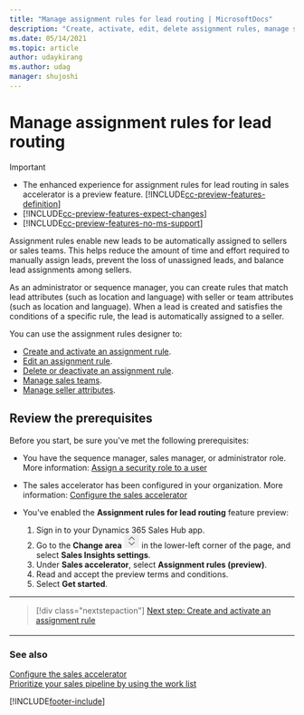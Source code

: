 ```yaml
---
title: "Manage assignment rules for lead routing | MicrosoftDocs"
description: "Create, activate, edit, delete assignment rules, manage sales teams, and seller attributes for lead routing."
ms.date: 05/14/2021
ms.topic: article
author: udaykirang
ms.author: udag
manager: shujoshi
---
```


# Manage assignment rules for lead routing

> [!IMPORTANT]
> - The enhanced experience for assignment rules for lead routing in sales accelerator is a preview feature. [!INCLUDE[cc-preview-features-definition](../includes/cc-preview-features-definition.md)]
> - [!INCLUDE[cc-preview-features-expect-changes](../includes/cc-preview-features-expect-changes.md)]
> - [!INCLUDE[cc-preview-features-no-ms-support](../includes/cc-preview-features-no-ms-support.md)] 

Assignment rules enable new leads to be automatically assigned to sellers or sales teams. This helps reduce the amount of time and effort required to manually assign leads, prevent the loss of unassigned leads, and balance lead assignments among sellers.

As an administrator or sequence manager, you can create rules that match lead attributes (such as location and language) with seller or team attributes (such as location and language). When a lead is created and satisfies the conditions of a specific rule, the lead is automatically assigned to a seller.

You can use the assignment rules designer to:

- [Create and activate an assignment rule](create-and-activate-assignment-rule.md).
- [Edit an assignment rule](edit-assignment-rule.md).
- [Delete or deactivate an assignment rule](delete-deactivate-assignment-rule.md). 
- [Manage sales teams](manage-sales-teams.md).
- [Manage seller attributes](manage-seller-attributes.md).

## Review the prerequisites

Before you start, be sure you've met the following prerequisites:

-	You have the sequence manager, sales manager, or administrator role. More information: [Assign a security role to a user](/power-platform/admin/create-users-assign-online-security-roles#assign-a-security-role-to-a-user)

-	The sales accelerator has been configured in your organization. More information: [Configure the sales accelerator](enable-configure-sales-accelerator.md)

-	You've enabled the **Assignment rules for lead routing** feature preview:

    1.	Sign in to your Dynamics 365 Sales Hub app.  
    2.	Go to the **Change area** ![change area](media/change-area-icon.png) in the lower-left corner of the page, and select **Sales Insights settings**.   
    3.	Under **Sales accelerator**, select **Assignment rules (preview)**.   
    4.	Read and accept the preview terms and conditions.   
    5.	Select **Get started**.  

<table>
<tr><td>

> [!div class="nextstepaction"] 
> [Next step: Create and activate an assignment rule](create-and-activate-assignment-rule.md)
</td></tr>
</table>   

### See also

[Configure the sales accelerator](enable-configure-sales-accelerator.md)  
[Prioritize your sales pipeline by using the work list](prioritize-sales-pipeline-through-work-list.md)


[!INCLUDE[footer-include](../includes/footer-banner.md)]
